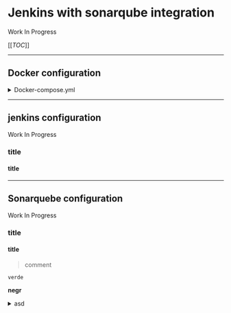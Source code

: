 # Jenkins with sonarqube integration

Work In Progress

[[_TOC_]]

---
## Docker configuration

<details>
<summary>Docker-compose.yml</summary>

Work In Progress - why this? i dunno

>       version: '3'
>       services:
>           jenkins:
>             container_name: jenkins
>             image: jenkins/jenkins:latest
>             image: docker.io/mguazzardo/myjenkins:0.2
>             ports:
>               - "8080:8080"
>             networks:
>               - net
>           sonarqube:
>             container_name: sonarqube
>             image: sonarqube:latest
>             image: docker.io/mguazzardo/mysonarqube:0.1
>             ports:
>               - "9000:9000"
>             environment:
>               SONARQUBE_USERNAME: admin
>               SONARQUBE_PASSWORD: mipassword
>             networks:
>             - net
>       networks:
>         net:

</details>

---
## jenkins configuration

Work In Progress

### title

#### title

---
## Sonarquebe configuration

Work In Progress

### title

#### title

> comment

```verde```

**negr**

<details>
<summary>asd</summary>

- asd
- asd
- asd

</details>